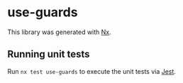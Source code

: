 # use-guards

This library was generated with [Nx](https://nx.dev).

## Running unit tests

Run `nx test use-guards` to execute the unit tests via [Jest](https://jestjs.io).
